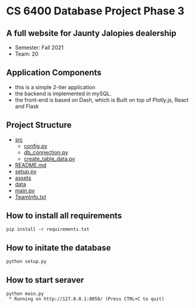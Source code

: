 # CS 6400 Database Project Phase 3

## A full website for Jaunty Jalopies dealership
- Semester: Fall 2021<br>
- Team: 20

## Application Components
- this is a simple 2-tier application
- the backend is implemented in mySQL.
- the front-end is based on Dash, which is Built on top of Plotly.js, React and Flask
   
## Project Structure

 * [src](./src)
   * [config.py](./src/config.py)
   * [db_connection.py](./src/db_connection.py)
   * [create_table_data.py](./src/create_table_data.py)
 * [README.md](./README.md)
 * [setup.py](./setup.py)
* [assets](./assets)
* [data](./data)
* [main.py](./main.py)
* [TeamInfo.txt](./TeamInfo.txt)

## How to install all requirements
```
pip install -r requirements.txt
```

## How to initate the database

```
python setup.py
```
## How to start seraver
```
python main.py
 * Running on http://127.0.0.1:8050/ (Press CTRL+C to quit)
```



